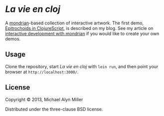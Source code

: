# *La vie en cloj*

A [mondrian][]-based collection of interactive artwork.  The first demo, [Epitrochoids in ClojureScript][], is described on my blog.  See my article on [interactive development with mondrian][] if you would like to create your own demos.

[Epitrochoids in ClojureScript]: http://michaelalynmiller.com/blog/2013/06/18/epitrochoids-in-clojurescript/
[interactive development with mondrian]: http://michaelalynmiller.com/blog/2013/06/25/mondrian/
[mondrian]: https://github.com/malyn/mondrian

## Usage

Clone the repository, start *La vie en cloj* with `lein run`, and then point your browser at `http://localhost:3000/`.

## License

Copyright &copy; 2013, Michael Alyn Miller

Distributed under the three-clause BSD license.
